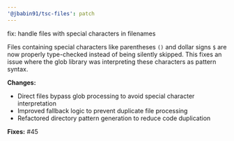 ```yaml
---
'@jbabin91/tsc-files': patch
---
```


fix: handle files with special characters in filenames

Files containing special characters like parentheses `()` and dollar signs `$` are now properly type-checked instead of being silently skipped. This fixes an issue where the glob library was interpreting these characters as pattern syntax.

**Changes:**

- Direct files bypass glob processing to avoid special character interpretation
- Improved fallback logic to prevent duplicate file processing
- Refactored directory pattern generation to reduce code duplication

**Fixes:** #45
